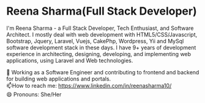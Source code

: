 <h1>Reena Sharma(Full Stack Developer)</h1>
I'm Reena Sharma - a Full Stack Developer, Tech Enthusiast, and Software Architect. I mostly deal with web development with HTML5/CSS/Javascript, Bootstrap, Jquery, Laravel, Vuejs, CakePhp, Wordpress, Yii and MySql
software development stack in these days. I have 9+ years of development experience in architecting, designing, developing, and implementing web applications, using Laravel and Web technologies.<br/>

🔭 Working as a Software Engineer and contributing to frontend and backend for building web applications and portals. <br/>
📫How to reach me: https://www.linkedin.com/in/reenasharma10/ <br/>
😄 Pronouns: She/Her<br/>

